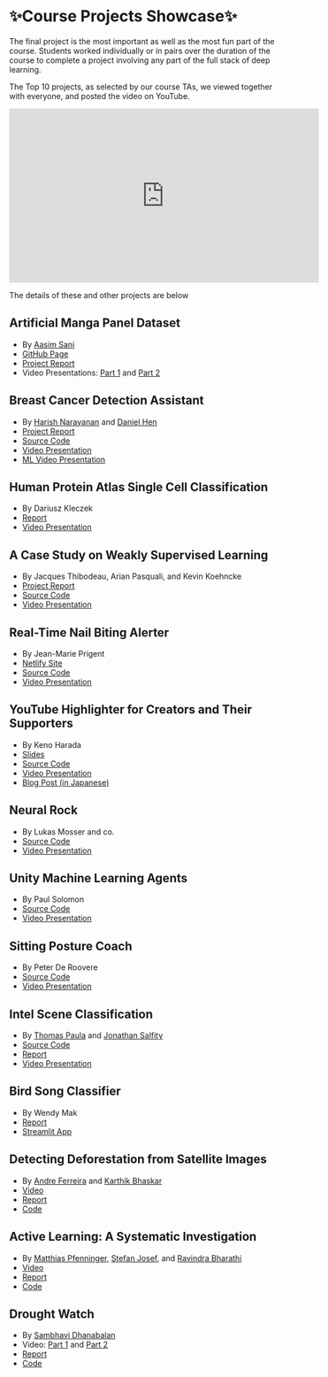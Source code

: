 # ✨Course Projects Showcase✨

The final project is the most important as well as the most fun part of the course.
Students worked individually or in pairs over the duration of the course to complete a project involving any part of the full stack of deep learning.

The Top 10 projects, as selected by our course TAs, we viewed together with everyone, and posted the video on YouTube.

<iframe width="560" height="315" src="https://www.youtube.com/embed/5LYD7YpfKlA" frameborder="0" allow="accelerometer; autoplay; clipboard-write; encrypted-media; gyroscope; picture-in-picture" allowfullscreen></iframe>

The details of these and other projects are below

## Artificial Manga Panel Dataset
- By [Aasim Sani](https://www.linkedin.com/in/aasimsani/)
- [GitHub Page](https://aasimsani.github.io/artificial_manga_panel_dataset/)
- [Project Report](https://github.com/aasimsani/artificial_manga_panel_dataset/)
- Video Presentations: [Part 1](https://www.loom.com/share/6836ea54eeee4772ae8f20465d329c3f) and [Part 2](https://www.loom.com/share/cf0bd5d5db6d461f9bb0e3b051a32842)

## Breast Cancer Detection Assistant
- By [Harish Narayanan](https://harishnarayanan.org) and [Daniel Hen](https://www.linkedin.com/in/daniel-hen/)
- [Project Report](http://scancer.org/about/)
- [Source Code](https://github.com/scancer-org)
- [Video Presentation](https://www.youtube.com/watch?v=PWFhQx7qzsc)
- [ML Video Presentation](https://www.loom.com/share/6644a3f2bd784001877cf25deb159296)

## Human Protein Atlas Single Cell Classification
- By Dariusz Kleczek
- [Report](https://www.kaggle.com/c/hpa-single-cell-image-classification/discussion/238365)
- [Video Presentation](https://www.loom.com/share/6638a45d98b046af95ba1683257aed9c)

## A Case Study on Weakly Supervised Learning
- By Jacques Thibodeau, Arian Pasquali, and Kevin Koehncke
- [Project Report](https://docs.google.com/document/d/1oRHR_fUFEEYFOyHkR0sqv50XQFplEhcQhY0QrMw4z7s/)
- [Source Code](https://github.com/JayThibs/Weak-Supervised-Learning-Case-Study)
- [Video Presentation](https://www.loom.com/share/8540e2519c634f43a6ff240fd0d0722c)

## Real-Time Nail Biting Alerter
- By Jean-Marie Prigent
- [Netlify Site](https://nailbiting-alerter.netlify.app/)
- [Source Code](https://gitlab.com/optik12/nail-biter/)
- [Video Presentation](https://www.loom.com/share/9a5309ab6cb247e7943e76cffb69f628)

## YouTube Highlighter for Creators and Their Supporters
- By Keno Harada
- [Slides](https://docs.google.com/presentation/d/13_8AKib5zc7VNdIf08_1vzFJZQRqmQI5Lo7zDWPhBx8/edit?usp=sharing)
- [Source Code](https://github.com/kenoharada/YouTube-Highlight)
- [Video Presentation](https://drive.google.com/file/d/1huN_bhuCTEW3P5YHYDaU79DNE5I57iBP/view?usp=sharing)
- [Blog Post (in Japanese)](https://qiita.com/Keno_dl/items/530730c3c2c44e568867)

## Neural Rock
- By Lukas Mosser and co.
- [Source Code](https://github.com/LukasMosser/neural_rock_typing)
- [Video Presentation](https://www.loom.com/share/95a3200af6b7405c9f59f1fe67da5bbe)

## Unity Machine Learning Agents
- By Paul Solomon
- [Source Code](https://github.com/solpaul/fsdl-unity-project)
- [Video Presentation](https://www.loom.com/share/7f53e82ec20b4a999af05e1ca3bfcb4b)

## Sitting Posture Coach
- By Peter De Roovere
- [Source Code](https://github.com/pderoovere/sitting-posture-coach)
- [Video Presentation](https://vimeo.com/549610959)

## Intel Scene Classification
- By [Thomas Paula](https://www.linkedin.com/in/thomas-paula/) and [Jonathan Salfity](https://www.linkedin.com/in/jsalfity/)
- [Source Code](https://github.com/tspthomas/fsdl2021_project)
- [Report](https://github.com/tspthomas/fsdl2021_project/blob/main/docs/project_report.pdf)
- [Video Presentation](https://www.youtube.com/watch?v=IRCdqQslQbU)

## Bird Song Classifier
- By Wendy Mak
- [Report](https://www.notion.so/wwymak/Bird-song-classifier-report-65e8d55f5b384d648216084c699e623c)
- [Streamlit App](https://share.streamlit.io/wwymak/birdsong_recognition/main/deploy/audio_app.py)

## Detecting Deforestation from Satellite Images
- By [Andre Ferreira](https://andrecnf.com) and [Karthik Bhaskar](https://www.kbhaskar.com/)
- [Video](https://www.loom.com/share/365d412db3a0474ba46d4fdd7f4c5494)
- [Report](https://towardsdatascience.com/detecting-deforestation-from-satellite-images-7aa6dfbd9f61)
- [Code](https://github.com/karthikraja95/fsdl_deforestation_detection)

## Active Learning: A Systematic Investigation
- By [Matthias Pfenninger](https://www.linkedin.com/in/matthiaspfenninger/), [Stefan Josef](https://www.linkedin.com/in/stefan-j-7a5a6b120/), and [Ravindra Bharathi](https://www.linkedin.com/in/sravindrabharathi/)
- [Video](https://www.loom.com/share/05847811503343618f6d93b70e4ef285)
- [Report](https://docs.google.com/document/d/1NwMoBVkpCjE30-w7Y2Qt5ATAwVxJVEjJJ_trMBg8q7U/)
- [Code](https://github.com/ravindrabharathi/fsdl-active-learning2)

## Drought Watch
- By [Sambhavi Dhanabalan](https://www.linkedin.com/in/sambhavi-dhanabalan/)
- Video: [Part 1](https://www.loom.com/share/f23cfa1734c843d4bea68fd8112b19f9) and [Part 2](https://www.loom.com/share/1e73c9bf4d1a46a19dbcc793693947f2)
- [Report](https://share.streamlit.io/sambhavipd/droughtwatch/droughtwatch.py)
- [Code](https://github.com/SambhaviPD/droughtwatch)
